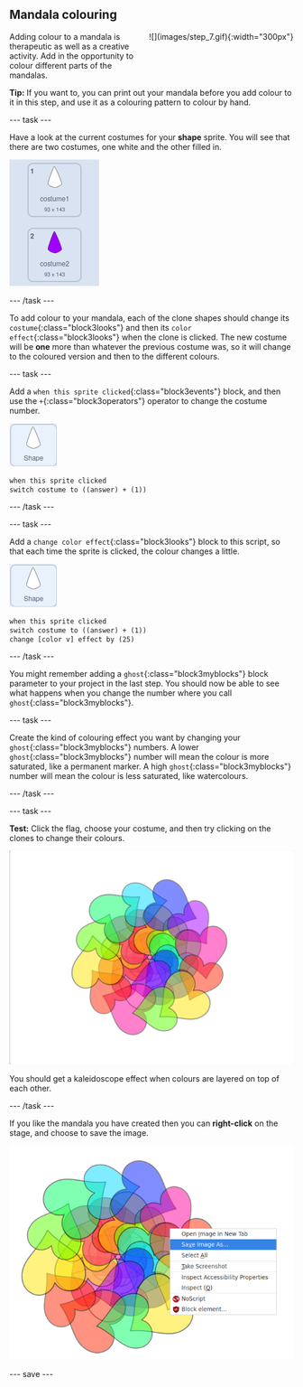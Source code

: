 ## Mandala colouring

<div style="display: flex; flex-wrap: wrap">
<div style="flex-basis: 200px; flex-grow: 1; margin-right: 15px;">
Adding colour to a mandala is therapeutic as well as a creative activity. Add in the opportunity to colour different parts of the mandalas.
</div>
<div>
![](images/step_7.gif){:width="300px"}
</div>
</div>

**Tip:** If you want to, you can print out your mandala before you add colour to it in this step, and use it as a colouring pattern to colour by hand.

--- task ---

Have a look at the current costumes for your **shape** sprite. You will see that there are two costumes, one white and the other filled in.

![Two costumes for the sprite.](images/costumes.png)

--- /task ---

To add colour to your mandala, each of the clone shapes should change its `costume`{:class="block3looks"} and then its `color effect`{:class="block3looks"} when the clone is clicked. The new costume will be **one** more than whatever the previous costume was, so it will change to the coloured version and then to the different colours.

--- task ---

Add a `when this sprite clicked`{:class="block3events"} block, and then use the `+`{:class="block3operators"} operator to change the costume number.

![The shape sprite.](images/shape_sprite.png)
```blocks3
when this sprite clicked
switch costume to ((answer) + (1))
```

--- /task ---

--- task ---

Add a `change color effect`{:class="block3looks"} block to this script, so that each time the sprite is clicked, the colour changes a little.

![The shape sprite.](images/shape_sprite.png)
```blocks3
when this sprite clicked
switch costume to ((answer) + (1))
change [color v] effect by (25)
```

--- /task ---

You might remember adding a `ghost`{:class="block3myblocks"} block parameter to your project in the last step. You should now be able to see what happens when you change the number where you call `ghost`{:class="block3myblocks"}.

--- task ---

Create the kind of colouring effect you want by changing your `ghost`{:class="block3myblocks"} numbers. A lower `ghost`{:class="block3myblocks"} number will mean the colour is more saturated, like a permanent marker. A high `ghost`{:class="block3myblocks"} number will mean the colour is less saturated, like watercolours.

--- /task ---

--- task ---

**Test:** Click the flag, choose your costume, and then try clicking on the clones to change their colours. 

![A mandala made of hearts that have been coloured in a variety of different colours.](images/coloured_mandala.png)

You should get a kaleidoscope effect when colours are layered on top of each other.

--- /task ---

If you like the mandala you have created then you can **right-click** on the stage, and choose to save the image.

![The contect menu appears when the Stage is right-clicked, and the 'Save Image As' option is highlighted.](images/save_mandala.png)

--- save ---
